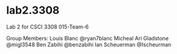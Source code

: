 # lab2.3308
Lab 2 for CSCI 3308
015-Team-6

Group Members:
Louis Blanc @ryan7blanc
Micheal Ari Gladstone @migl3548
Ben Zabihi @benzabihi
Ian Scheuerman @Ischeurman

